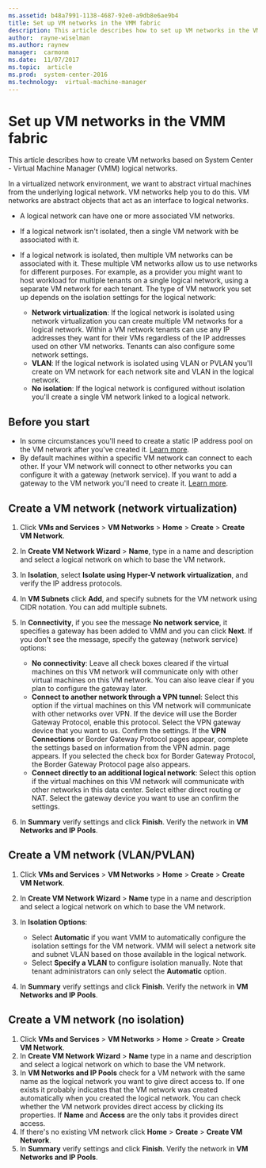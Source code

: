 ```yaml
---
ms.assetid: b48a7991-1138-4687-92e0-a9db8e6ae9b4
title: Set up VM networks in the VMM fabric
description: This article describes how to set up VM networks in the VMM fabric
author:  rayne-wiselman
ms.author: raynew
manager:  carmonm
ms.date:  11/07/2017
ms.topic:  article
ms.prod:  system-center-2016
ms.technology:  virtual-machine-manager
---
```


# Set up VM networks in the VMM fabric


This article describes how to create VM networks based on System Center - Virtual Machine Manager (VMM) logical networks.


In a virtualized network environment, we want to abstract virtual machines from the underlying logical network. VM networks help you to do this. VM networks are abstract objects that act as an interface to logical networks.

- A logical network can have one or more associated VM networks.
- If a logical network isn't isolated, then a single VM network with be associated with it.
- If a logical network is isolated, then multiple VM networks can be associated with it. These multiple VM networks allow us to use networks for different purposes. For example, as a provider you might want to host workload for multiple tenants on a single logical network, using a separate VM network for each tenant. The type of VM network you set up depends on the isolation settings for the logical network:

    - **Network virtualization**: If the logical network is isolated using network virtualization you can create multiple VM networks for a logical network. Within a VM network tenants can use any IP addresses they want for their VMs regardless of the IP addresses used on other VM networks. Tenants can also configure some network settings.
    - **VLAN**: If the logical network is isolated using VLAN or PVLAN you'll create on VM network for each network site and VLAN in the logical network.
    - **No isolation**: If the logical network is configured without isolation you'll create a single VM network linked to a logical network.


## Before you start

- In some circumstances you'll need to create a static IP address pool on the VM network after you've created it. [Learn more](network-pool.md).
- By default machines within a specific VM network can connect to each other. If your VM network will connect to other networks you can configure it with a gateway (network service). If you want to add a gateway to the VM network you'll need to create it. [Learn more](network-gateway.md).


## Create a VM network (network virtualization)

1. Click **VMs and Services** > **VM Networks** > **Home** > **Create** > **Create VM Network**.
2. In **Create VM Network Wizard** > **Name**, type in a name and description and select a logical network on which to base the VM network.
3. In **Isolation**, select **Isolate using Hyper-V network virtualization**, and verify the IP address protocols.
4. In **VM Subnets** click **Add**, and specify subnets for the VM network using CIDR notation. You can add multiple subnets.
5. In **Connectivity**, if you see the message **No network service**, it specifies a gateway has been added to VMM and you can click **Next**. If you don't see the message, specify the gateway (network service) options:

    - **No connectivity**: Leave all check boxes cleared if the virtual machines on this VM network will communicate only with other virtual machines on this VM network. You can also leave clear if you plan to configure the gateway later.
    - **Connect to another network through a VPN tunnel**: Select this option if the virtual machines on this VM network will communicate with other networks over VPN. If the device will use the Border Gateway Protocol, enable this protocol. Select the VPN gateway device that you want to us. Confirm the settings. If the **VPN Connections** or Border Gateway Protocol pages appear, complete the settings based on information from the VPN admin.  page appears. If you selected the check box for Border Gateway Protocol, the Border Gateway Protocol page also appears.
    - **Connect directly to an additional logical network**: Select this option if the virtual machines on this VM network will communicate with other networks in this data center. Select either direct routing or NAT. Select the gateway device you want to use an confirm the settings.

6. In **Summary** verify settings and click **Finish**. Verify the network in **VM Networks and IP Pools**.



## Create a VM network (VLAN/PVLAN)

1. Click **VMs and Services** > **VM Networks** > **Home** > **Create** > **Create VM Network**.
2. In **Create VM Network Wizard** > **Name** type in a name and description and select a logical network on which to base the VM network.
3. In **Isolation Options**:

    - Select **Automatic** if you want VMM to automatically configure the isolation settings for the VM network. VMM will select a network site and subnet VLAN based on those available in the logical network.
    - Select **Specify a VLAN** to configure isolation manually. Note that tenant administrators can only select the **Automatic** option.
4. In **Summary** verify settings and click **Finish**. Verify the network in **VM Networks and IP Pools**.



## Create a VM network (no isolation)

1. Click **VMs and Services** > **VM Networks** > **Home** > **Create** > **Create VM Network**.
2. In **Create VM Network Wizard** > **Name** type in a name and description and select a logical network on which to base the VM network.
3. In **VM Networks and IP Pools** check for a VM network with the same name as the logical network you want to give direct access to. If one exists it probably indicates that the VM network was created automatically when you created the logical network. You can check whether the VM network provides direct access by clicking its properties. If **Name** and **Access** are the only tabs it provides direct access.
4. If there's no existing VM network click **Home** > **Create** > **Create VM Network**.
5. In **Summary** verify settings and click **Finish**. Verify the network in **VM Networks and IP Pools**.
